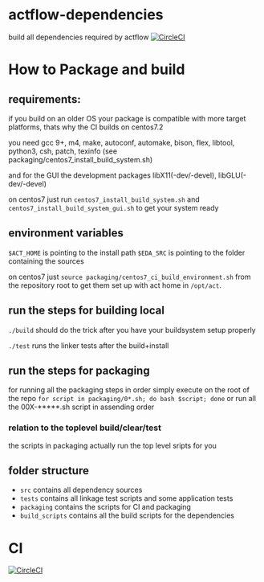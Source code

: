 # actflow-dependencies
build all dependencies required by actflow
[![CircleCI](https://dl.circleci.com/status-badge/img/gh/asyncvlsi/actflow-dependencies/tree/main.svg?style=svg)](https://dl.circleci.com/status-badge/redirect/gh/asyncvlsi/actflow-dependencies/tree/main)


# How to Package and build 

## requirements:
if you build on an older OS your package is compatible with more target platforms, thats why the CI builds on centos7.2

you need gcc 9+, m4, make, autoconf, automake, bison, flex, libtool, python3, csh, patch, texinfo (see packaging/centos7_install_build_system.sh)

and for the GUI the development packages libX11(-dev/-devel), libGLU(-dev/-devel)

on centos7 just run `centos7_install_build_system.sh` and `centos7_install_build_system_gui.sh` to get your system ready

## environment variables

`$ACT_HOME` is pointing to the install path
`$EDA_SRC` is pointing to the folder containing the sources

on centos7 just `source packaging/centos7_ci_build_environment.sh` from the repository root to get them set up with act home in `/opt/act`.

## run the steps for building local

`./build` should do the trick after you have your buildsystem setup properly

`./test` runs the linker tests after the build+install

## run the steps for packaging

for running all the packaging steps in order simply execute on the root of the repo
`for script in packaging/0*.sh; do bash $script; done`
or run all the 00X-*****.sh script in assending order

### relation to the toplevel build/clear/test
the scripts in packaging actually run the top level sripts for you

## folder structure

- `src` contains all dependency sources
- `tests` contains all linkage test scripts and some application tests
- `packaging` contains the scripts for CI and packaging
- `build_scripts` contains all the build scripts for the dependencies

# CI
[![CircleCI](https://dl.circleci.com/insights-snapshot/gh/asyncvlsi/actflow-dependencies/main/build/badge.svg?window=60d)](https://app.circleci.com/insights/github/asyncvlsi/actflow-dependencies/workflows/build/overview?branch=main&reporting-window=last-60-days&insights-snapshot=true)